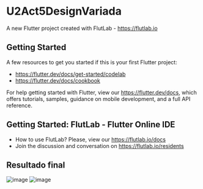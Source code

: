 # U2Act5DesignVariada

A new Flutter project created with FlutLab - https://flutlab.io

## Getting Started

A few resources to get you started if this is your first Flutter project:

- https://flutter.dev/docs/get-started/codelab
- https://flutter.dev/docs/cookbook

For help getting started with Flutter, view our
https://flutter.dev/docs, which offers tutorials,
samples, guidance on mobile development, and a full API reference.

## Getting Started: FlutLab - Flutter Online IDE

- How to use FlutLab? Please, view our https://flutlab.io/docs
- Join the discussion and conversation on https://flutlab.io/residents

## Resultado final
![image](https://github.com/CobosTrevinoMartinGabriel/U2Act5DesignVariada/assets/143775254/5fcdc6dd-5a72-40ff-a028-718c06723aa8)
![image](https://github.com/CobosTrevinoMartinGabriel/U2Act5DesignVariada/assets/143775254/9856c449-9adf-4fb9-8990-1293d568897f)
